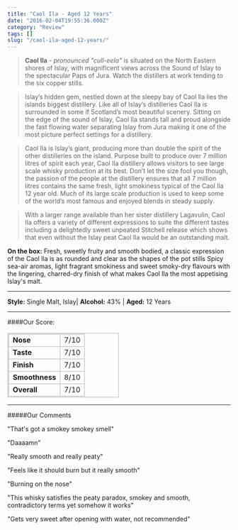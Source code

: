 ```yaml
---
title: "Caol Ila - Aged 12 Years"
date: "2016-02-04T19:55:36.000Z"
category: "Review"
tags: []
slug: "/caol-ila-aged-12-years/"
---
```

>**Caol Ila** - *pronounced "cull-eela"* is situated on the North Eastern shores of Islay, with magnificent views across the Sound of Islay to the spectacular Paps of Jura. Watch the distillers at work tending to the six copper stills.

>Islay’s hidden gem, nestled down at the sleepy bay of Caol Ila lies the islands biggest distillery. Like all of Islay’s distilleries Caol Ila is surrounded in some if Scotland’s most beautiful scenery. Sitting on the edge of the sound of Islay, Caol Ila stands tall and proud alongside the fast flowing water separating Islay from Jura making it one of the most picture perfect settings for a distillery.

>Caol Ila is Islay’s giant, producing more than double the spirit of the other distilleries on the island. Purpose built to produce over 7 million litres of spirit each year, Caol Ila distillery allows visitors to see large scale whisky production at its best. Don’t let the size fool you though, the passion of the people at the distillery ensures that all 7 million litres contains the same fresh, light smokiness typical of the Caol Ila 12 year old. Much of its large scale production is used to keep some of the world’s most famous and enjoyed blends in steady supply.

>With a larger range available than her sister distillery Lagavulin, Caol Ila offers a variety of different expressions to suite the different tastes including a delightedly sweet unpeated Stitchell release which shows that even without the Islay peat Caol Ila would be an outstanding malt.

**On the box:** 
Fresh, sweetly fruity and smooth bodied, a classic expression of the Caol Ila is as rounded and clear as the shapes of the pot stills Spicy sea-air aromas, light fragrant smokiness and sweet smoky-dry flavours with the lingering, charred-dry finish of what makes Caol Ila the most appetising Islay's malt.

---

**Style:** Single Malt, Islay| **Alcohol:** 43% | **Aged:** 12 Years

---

####Our Score:


<style>
.grey {
    font-weight: bold;
}
td {
    border: 2px solid lightgrey;
}

table {
    width: 50%;
    border: 2px solid lightgrey;

}
</style>
<table class="score-table">
<tr>
<td class="grey">Nose</td><td>7/10</td>
</tr>
<tr>
<td class="grey">Taste</td><td>7/10</td>
</tr>
<tr>
<td class="grey">Finish</td><td>7/10</td>
</tr>
<tr>
<td class="grey">Smoothness</td><td>8/10</td>
</tr>
<tr>
<td class="grey">Overall</td><td>7/10</td>
</tr>
</table>

---
#####Our Comments

"That's got a smokey smokey smell"

"Daaaamn"

"Really smooth and really peaty"

"Feels like it should burn but it really smooth"

"Burning on the nose"

"This whisky satisfies the peaty paradox, smokey and smooth, contradictory terms yet somehow it works"

"Gets very sweet after opening with water, not recommended"
    
